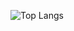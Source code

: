 ![Top Langs](https://github-readme-stats.vercel.app/api/top-langs/?username=SneakyShrike&theme=night)

<!---
SneakyShrike/SneakyShrike is a ✨ special ✨ repository because its `README.md` (this file) appears on your GitHub profile.
You can click the Preview link to take a look at your changes.
--->
